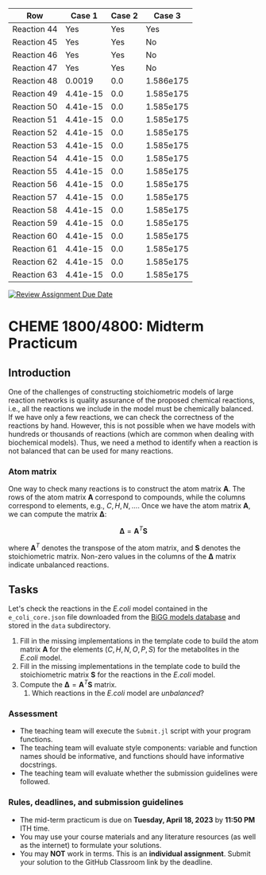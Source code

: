 

|Row|  Case 1 | Case 2 | Case 3|
|---- | ----- | -----| ----|
| Reaction 44 | Yes | Yes | Yes |
| Reaction 45 | Yes | Yes | No |
| Reaction 46 | Yes | Yes | No |
| Reaction 47 | Yes | Yes | No |
| Reaction 48 | 0.0019 | 0.0 | 1.586e175 |
| Reaction 49 | 4.41e-15 | 0.0 |1.585e175 |
| Reaction 50 | 4.41e-15 | 0.0 |1.585e175 |
| Reaction 51 | 4.41e-15 | 0.0 |1.585e175 |
| Reaction 52 | 4.41e-15 | 0.0 |1.585e175 |
| Reaction 53 | 4.41e-15 | 0.0 |1.585e175 |
| Reaction 54 | 4.41e-15 | 0.0 |1.585e175 |
| Reaction 55 | 4.41e-15 | 0.0 |1.585e175 |
| Reaction 56 | 4.41e-15 | 0.0 |1.585e175 |
| Reaction 57 | 4.41e-15 | 0.0 |1.585e175 |
| Reaction 58 | 4.41e-15 | 0.0 |1.585e175 |
| Reaction 59 | 4.41e-15 | 0.0 |1.585e175 |
| Reaction 60 | 4.41e-15 | 0.0 |1.585e175 |
| Reaction 61 | 4.41e-15 | 0.0 |1.585e175 |
| Reaction 62 | 4.41e-15 | 0.0 |1.585e175 |
| Reaction 63 | 4.41e-15 | 0.0 |1.585e175 |

[![Review Assignment Due Date](https://classroom.github.com/assets/deadline-readme-button-24ddc0f5d75046c5622901739e7c5dd533143b0c8e959d652212380cedb1ea36.svg)](https://classroom.github.com/a/kVgVqUvf)
# CHEME 1800/4800: Midterm Practicum

## Introduction
One of the challenges of constructing stoichiometric models of large reaction networks is quality assurance of the proposed chemical reactions, i.e., all the reactions we include in the model must be chemically balanced. If we have only a few reactions, we can check the correctness of the reactions by hand. However, this is not possible when we have models with hundreds or thousands of reactions (which are common when dealing with biochemical models). Thus, we need a method to identify when a reaction is not balanced that can be used for many reactions.

### Atom matrix
One way to check many reactions is to construct the atom matrix $\mathbf{A}$. The rows of the atom matrix $\mathbf{A}$ correspond to compounds, while the columns correspond to elements, e.g., $C,H,N,\dots$. Once we have the atom matrix $\mathbf{A}$, we can compute the matrix $\mathbf{\Delta}$:

$$
\mathbf{\Delta} = \mathbf{A}^{T}\mathbf{S}
$$

where $\mathbf{A}^{T}$ denotes the transpose of the atom matrix, and $\mathbf{S}$ denotes the stoichiometric matrix. Non-zero values in the columns of the $\mathbf{\Delta}$ matrix indicate unbalanced reactions. 

## Tasks
Let's check the reactions in the _E.coli_ model contained in the `e_coli_core.json` file downloaded from the [BiGG models database](http://bigg.ucsd.edu/models/e_coli_core) and stored in the `data` subdirectory.

1. Fill in the missing implementations in the template code to build the atom matrix $\mathbf{A}$ for the elements $\left(C,H,N,O,P,S\right)$ for the metabolites in the _E.coli_ model.
1. Fill in the missing implementations in the template code to build the stoichiometric matrix $\mathbf{S}$ for the reactions in the _E.coli_ model.
1. Compute the $\mathbf{\Delta} = \mathbf{A}^{T}\mathbf{S}$ matrix. 
    1. Which reactions in the _E.coli_ model are _unbalanced_?

### Assessment
* The teaching team will execute the `Submit.jl` script with your program functions. 
* The teaching team will evaluate style components: variable and function names should be informative, and functions should have informative docstrings. 
* The teaching team will evaluate whether the submission guidelines were followed.

### Rules, deadlines, and submission guidelines
* The mid-term practicum is due on __Tuesday, April 18, 2023__ by __11:50 PM__ ITH time. 
* You may use your course materials and any literature resources (as well as the internet) to formulate your solutions.
* You may __NOT__ work in terms. This is an __individual assignment__. Submit your solution to the GitHub Classroom link by the deadline. 
